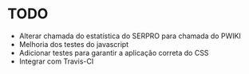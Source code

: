 # TODO

* Alterar chamada do estatística do SERPRO para chamada do PWIKI
* Melhoria dos testes do javascript
* Adicionar testes para garantir a aplicação correta do CSS
* Integrar com Travis-CI

